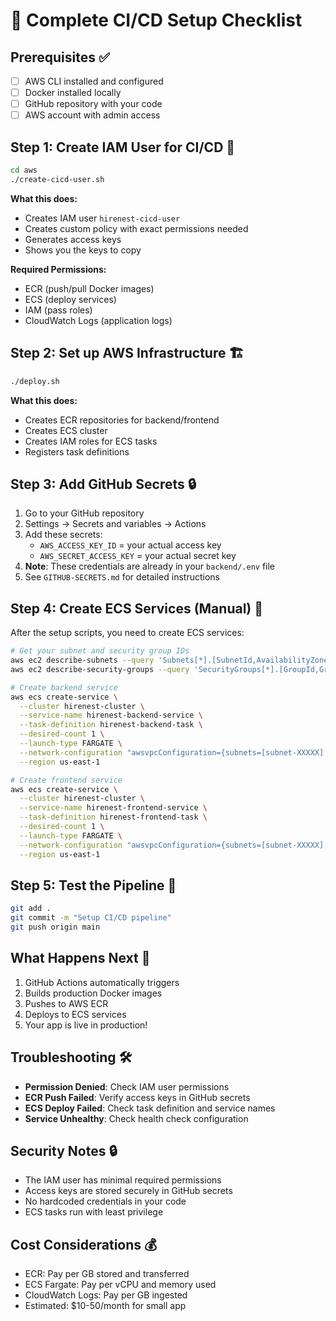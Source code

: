 # 🔑 Complete CI/CD Setup Checklist

## Prerequisites ✅
- [ ] AWS CLI installed and configured
- [ ] Docker installed locally
- [ ] GitHub repository with your code
- [ ] AWS account with admin access

## Step 1: Create IAM User for CI/CD 🔐
```bash
cd aws
./create-cicd-user.sh
```
**What this does:**
- Creates IAM user `hirenest-cicd-user`
- Creates custom policy with exact permissions needed
- Generates access keys
- Shows you the keys to copy

**Required Permissions:**
- ECR (push/pull Docker images)
- ECS (deploy services)
- IAM (pass roles)
- CloudWatch Logs (application logs)

## Step 2: Set up AWS Infrastructure 🏗️
```bash
./deploy.sh
```
**What this does:**
- Creates ECR repositories for backend/frontend
- Creates ECS cluster
- Creates IAM roles for ECS tasks
- Registers task definitions

## Step 3: Add GitHub Secrets 🔒
1. Go to your GitHub repository
2. Settings → Secrets and variables → Actions
3. Add these secrets:
   - `AWS_ACCESS_KEY_ID` = your actual access key
   - `AWS_SECRET_ACCESS_KEY` = your actual secret key
4. **Note**: These credentials are already in your `backend/.env` file
5. See `GITHUB-SECRETS.md` for detailed instructions

## Step 4: Create ECS Services (Manual) 🚀
After the setup scripts, you need to create ECS services:

```bash
# Get your subnet and security group IDs
aws ec2 describe-subnets --query 'Subnets[*].[SubnetId,AvailabilityZone]' --output table
aws ec2 describe-security-groups --query 'SecurityGroups[*].[GroupId,GroupName]' --output table

# Create backend service
aws ecs create-service \
  --cluster hirenest-cluster \
  --service-name hirenest-backend-service \
  --task-definition hirenest-backend-task \
  --desired-count 1 \
  --launch-type FARGATE \
  --network-configuration "awsvpcConfiguration={subnets=[subnet-XXXXX],securityGroups=[sg-XXXXX],assignPublicIp=ENABLED}" \
  --region us-east-1

# Create frontend service
aws ecs create-service \
  --cluster hirenest-cluster \
  --service-name hirenest-frontend-service \
  --task-definition hirenest-frontend-task \
  --desired-count 1 \
  --launch-type FARGATE \
  --network-configuration "awsvpcConfiguration={subnets=[subnet-XXXXX],securityGroups=[sg-XXXXX],assignPublicIp=ENABLED}" \
  --region us-east-1
```

## Step 5: Test the Pipeline 🧪
```bash
git add .
git commit -m "Setup CI/CD pipeline"
git push origin main
```

## What Happens Next 🔄
1. GitHub Actions automatically triggers
2. Builds production Docker images
3. Pushes to AWS ECR
4. Deploys to ECS services
5. Your app is live in production!

## Troubleshooting 🛠️
- **Permission Denied**: Check IAM user permissions
- **ECR Push Failed**: Verify access keys in GitHub secrets
- **ECS Deploy Failed**: Check task definition and service names
- **Service Unhealthy**: Check health check configuration

## Security Notes 🔒
- The IAM user has minimal required permissions
- Access keys are stored securely in GitHub secrets
- No hardcoded credentials in your code
- ECS tasks run with least privilege

## Cost Considerations 💰
- ECR: Pay per GB stored and transferred
- ECS Fargate: Pay per vCPU and memory used
- CloudWatch Logs: Pay per GB ingested
- Estimated: $10-50/month for small app 